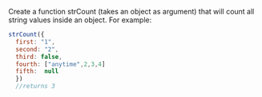 Create a function strCount (takes an object as argument) that will count all string values inside an object. For example:

```javascript
strCount({
  first: "1",
  second: "2",
  third: false,
  fourth: ["anytime",2,3,4]
  fifth:  null
  })
  //returns 3
```
